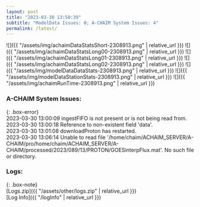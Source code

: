 ```yaml
---
layout: post
title: "2023-03-30 13:50:39"
subtitle: "ModelData Issues: 0; A-CHAIM System Issues: 4"
permalink: /latest/
---
```


![]({{ "/assets/img/achaimDataStatsShort-2308913.png" | relative_url }})
![]({{ "/assets/img/achaimDataStatsLong00-2308913.png" | relative_url }})
![]({{ "/assets/img/achaimDataStatsLong01-2308913.png" | relative_url }})
![]({{ "/assets/img/achaimDataStatsLong02-2308913.png" | relative_url }})
![]({{ "/assets/img/modelDataDataStats-2308913.png" | relative_url }})
![]({{ "/assets/img/modelDataStationStats-2308913.png" | relative_url }})
![]({{ "/assets/img/achaimRunTime-2308913.png" | relative_url }})



### A-CHAIM System Issues:  
  
{: .box-error}  
2023-03-30 13:00:09 ingestFIFO is not present or is not being read from.  
2023-03-30 13:00:18 Reference to non-existent field 'data'.  
2023-03-30 13:01:08 downloadProton has restarted.  
2023-03-30 13:06:14 Unable to read file '/home/chaim/ACHAIM_SERVER/A-CHAIM/pro/home/chaim/ACHAIM_SERVER/A-CHAIM/processed/2023/089/13/PROTON/GOESinterpFlux.mat'. No such file or directory.  

### Logs:  
  
{: .box-note}  
[Logs.zip]({{ "/assets/other/logs.zip" | relative_url }})  
[Log Info]({{ "/logInfo" | relative_url }})  
